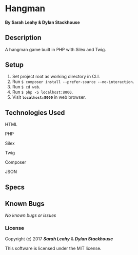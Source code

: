 # Hangman

#### By Sarah Leahy & Dylan Stackhouse

## Description

A hangman game built in PHP with Silex and Twig.

## Setup

1. Set project root as working directory in CLI.
2. Run `$ composer install --prefer-source --no-interaction`.
3. Run `$ cd web`.
4. Run `$ php -S localhost:8000`.
5. Visit **`localhost:8000`** in web browser.

## Technologies Used

HTML

PHP

Silex

Twig

Composer

JSON

## Specs



## Known Bugs

_No known bugs or issues_

### License

Copyright (c) 2017 _**Sarah Leahy**_ & _**Dylan Stackhouse**_

This software is licensed under the MIT license.
